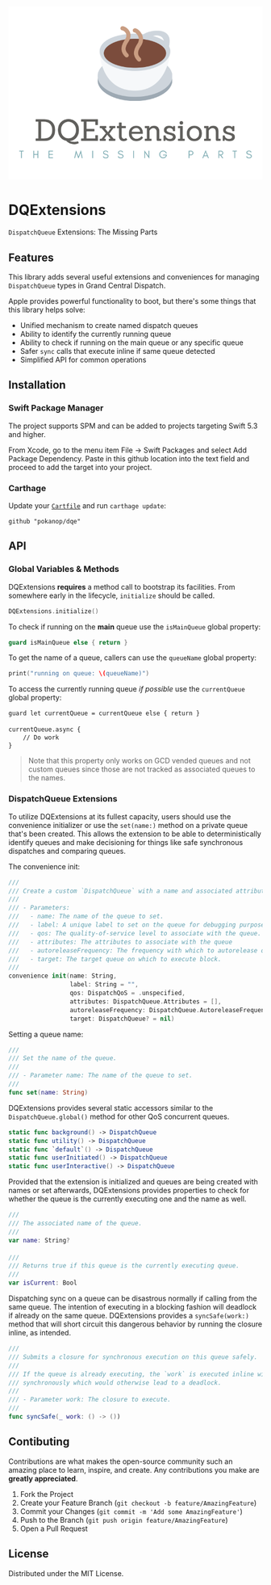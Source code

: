 ![DQExtensions](Resources/DQExtensions.png)

# DQExtensions

`DispatchQueue` Extensions: The Missing Parts

## Features

This library adds several useful extensions and conveniences for managing `DispatchQueue` types in Grand Central Dispatch.

Apple provides powerful functionality to boot, but there's some things that this library helps solve:

- Unified mechanism to create named dispatch queues
- Ability to identify the currently running queue
- Ability to check if running on the main queue or any specific queue
- Safer `sync` calls that execute inline if same queue detected
- Simplified API for common operations

## Installation

### Swift Package Manager

The project supports SPM and can be added to projects targeting Swift 5.3 and higher.

From Xcode, go to the menu item File -> Swift Packages and select Add Package Dependency. Paste in this github location into the text field and proceed to add the target into your project.

### Carthage

Update your [`Cartfile`](https://github.com/Carthage/Carthage) and run `carthage update`:

```
github "pokanop/dqe"
```

## API

### Global Variables & Methods

DQExtensions **requires** a method call to bootstrap its facilities. From somewhere early in the lifecycle, `initialize` should be called.

```swift
DQExtensions.initialize()
```

To check if running on the **main** queue use the `isMainQueue` global property:

```swift
guard isMainQueue else { return }
```

To get the name of a queue, callers can use the `queueName` global property:

```swift
print("running on queue: \(queueName)")
```

To access the currently running queue _if possible_ use the `currentQueue` global property:

```
guard let currentQueue = currentQueue else { return }

currentQueue.async {
    // Do work
}
```

> Note that this property only works on GCD vended queues and not custom queues since those are not tracked as associated queues to the names.

### DispatchQueue Extensions

To utilize DQExtensions at its fullest capacity, users should use the convenience initializer or use the `set(name:)` method on a private queue that's been created. This allows the extension to be able to deterministically identify queues and make decisioning for things like safe synchronous dispatches and comparing queues.

The convenience init:

```swift
///
/// Create a custom `DispatchQueue` with a name and associated attributes.
///
/// - Parameters:
///   - name: The name of the queue to set.
///   - label: A unique label to set on the queue for debugging purposes.
///   - qos: The quality-of-service level to associate with the queue.
///   - attributes: The attributes to associate with the queue
///   - autoreleaseFrequency: The frequency with which to autorelease objects created by the blocks that the queue schedules
///   - target: The target queue on which to execute block.
///
convenience init(name: String,
                 label: String = "",
                 qos: DispatchQoS = .unspecified,
                 attributes: DispatchQueue.Attributes = [],
                 autoreleaseFrequency: DispatchQueue.AutoreleaseFrequency = .inherit,
                 target: DispatchQueue? = nil)
```

Setting a queue name:

```swift
///
/// Set the name of the queue.
///
/// - Parameter name: The name of the queue to set.
///
func set(name: String)
```

DQExtensions provides several static accessors similar to the `DispatchQueue.global()` method for other QoS concurrent queues.

```swift
static func background() -> DispatchQueue
static func utility() -> DispatchQueue
static func `default`() -> DispatchQueue
static func userInitiated() -> DispatchQueue
static func userInteractive() -> DispatchQueue
```

Provided that the extension is initialized and queues are being created with names or set afterwards, DQExtensions provides properties to check for whether the queue is the currently executing one and the name as well.

```swift
///
/// The associated name of the queue.
///
var name: String?

///
/// Returns true if this queue is the currently executing queue.
///
var isCurrent: Bool
```

Dispatching sync on a queue can be disastrous normally if calling from the same queue. The intention of executing in a blocking fashion will deadlock if already on the same queue. DQExtensions provides a `syncSafe(work:)` method that will short circuit this dangerous behavior by running the closure inline, as intended.

```swift
///
/// Submits a closure for synchronous execution on this queue safely.
///
/// If the queue is already executing, the `work` is executed inline without dispatching
/// synchronously which would otherwise lead to a deadlock.
///
/// - Parameter work: The closure to execute.
///
func syncSafe(_ work: () -> ())
```

## Contibuting

Contributions are what makes the open-source community such an amazing place to learn, inspire, and create. Any contributions you make are **greatly appreciated**.

1. Fork the Project
2. Create your Feature Branch (`git checkout -b feature/AmazingFeature`)
3. Commit your Changes (`git commit -m 'Add some AmazingFeature'`)
4. Push to the Branch (`git push origin feature/AmazingFeature`)
5. Open a Pull Request

## License

Distributed under the MIT License.
